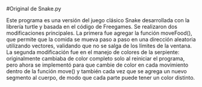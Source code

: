 #Original de Snake.py

Este programa es una versión del juego clásico Snake desarrollada con la librería turtle y basada en el código de Freegames. Se realizaron dos modificaciones principales. La primera fue agregar la función moveFood(), que permite que la comida se mueva paso a paso en una dirección aleatoria utilizando vectores, validando que no se salga de los límites de la ventana. La segunda modificación fue en el manejo de colores de la serpiente: originalmente cambiaba de color completo solo al reiniciar el programa, pero ahora se implementó para que cambie de color en cada movimiento dentro de la función move() y también cada vez que se agrega un nuevo segmento al cuerpo, de modo que cada parte puede tener un color distinto.

